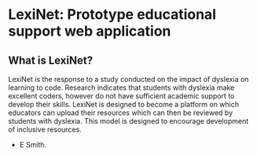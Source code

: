 # LexiNet: Prototype educational support web application
<h2> What is LexiNet? </h2>
LexiNet is the response to a study conducted on the impact of dyslexia on learning to code.
Research indicates that students with dyslexia make excellent coders, however do not have sufficient academic support to develop their skills.
LexiNet is designed to become a platform on which educators can upload their resources which can then be reviewed by students with dyslexia.
This model is designed to encourage development of inclusive resources.

- E Smith.
 
